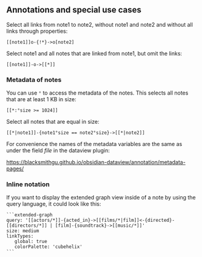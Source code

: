 ## Annotations and special use cases

Select all links from note1 to note2, without note1 and note2 and without all links through properties:

```
[[note1]]o-{!*}->o[note2]
```

Select note1 and all notes that are linked from note1, but omit the links:

```
[[note1]]-o->[[*]]
```


### Metadata of notes

You can use `°` to access the metadata of the notes. This selects all notes that are at least 1 KB in size:

```
[[*:°size >= 1024]]
```

Select all notes that are equal in size:

```
[[*|note1]]-{note1°size == note2°size}->[[*|note2]]
```


For convenience the names of the metadata variables are the same as under the field *file* in the dataview plugin:

https://blacksmithgu.github.io/obsidian-dataview/annotation/metadata-pages/

### Inline notation

If you want to display the extended graph view inside of a note by using the query language, it could look like this:
````
```extended-graph
query: '[[actors/*]]-{acted_in}->[[films/*|film]]<-{directed}-[[directors/*]] | [film]-{soundtrack}->[[music/*]]'
size: medium
linkTypes:
   global: true
   colorPalette: 'cubehelix'
```
````

